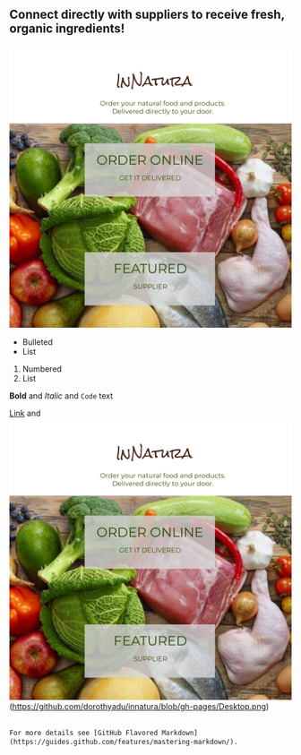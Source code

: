 
## Connect directly with suppliers to receive fresh, organic ingredients!

![Image](https://github.com/dorothyadu/innatura/blob/gh-pages/Desktop.png)



- Bulleted
- List

1. Numbered
2. List

**Bold** and _Italic_ and `Code` text

[Link](url) and ![Image](https://github.com/dorothyadu/innatura/blob/images/Desktop.png)(https://github.com/dorothyadu/innatura/blob/gh-pages/Desktop.png)
```

For more details see [GitHub Flavored Markdown](https://guides.github.com/features/mastering-markdown/).
